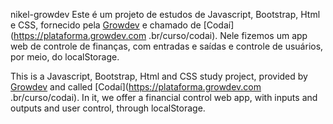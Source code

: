 nikel-growdev
Este é um projeto de estudos de Javascript, Bootstrap, Html e CSS, fornecido pela [Growdev](https://www.growdev.com.br/) e chamado de [Codaí](https://plataforma.growdev.com .br/curso/codai). Nele fizemos um app web de controle de finanças, com entradas e saídas e controle de usuários, por meio, do localStorage.

This is a Javascript, Bootstrap, Html and CSS study project, provided by [Growdev](https://www.growdev.com.br/) and called [Codaí](https://plataforma.growdev.com .br/curso/codai). In it, we offer a financial control web app, with inputs and outputs and user control, through localStorage.
